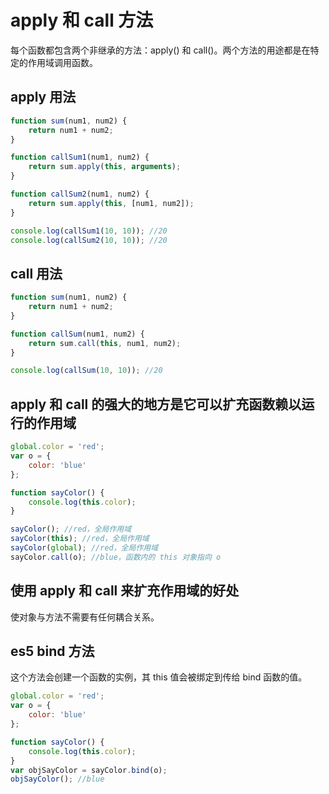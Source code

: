 # apply 和 call 方法

每个函数都包含两个非继承的方法：apply() 和 call()。两个方法的用途都是在特定的作用域调用函数。

## apply 用法

``` js
function sum(num1, num2) {
    return num1 + num2;
}

function callSum1(num1, num2) {
    return sum.apply(this, arguments);
}

function callSum2(num1, num2) {
    return sum.apply(this, [num1, num2]);
}

console.log(callSum1(10, 10)); //20
console.log(callSum2(10, 10)); //20
```

## call 用法

``` js
function sum(num1, num2) {
    return num1 + num2;
}

function callSum(num1, num2) {
    return sum.call(this, num1, num2);
}

console.log(callSum(10, 10)); //20
```

## apply 和 call 的强大的地方是它可以扩充函数赖以运行的作用域

``` js
global.color = 'red';
var o = {
    color: 'blue'
};

function sayColor() {
    console.log(this.color);
}

sayColor(); //red，全局作用域
sayColor(this); //red，全局作用域
sayColor(global); //red，全局作用域
sayColor.call(o); //blue，函数内的 this 对象指向 o
```

## 使用 apply 和 call 来扩充作用域的好处

使对象与方法不需要有任何耦合关系。

## es5 bind 方法

这个方法会创建一个函数的实例，其 this 值会被绑定到传给 bind 函数的值。

``` js
global.color = 'red';
var o = {
    color: 'blue'
};

function sayColor() {
    console.log(this.color);
}
var objSayColor = sayColor.bind(o);
objSayColor(); //blue
```
